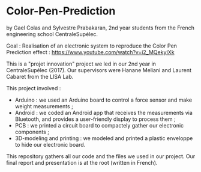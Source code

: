 # Color-Pen-Prediction
by Gael Colas and Sylvestre Prabakaran, 2nd year students from the French engineering school CentraleSupélec.

 Goal : Realisation of an electronic system to reproduce the Color Pen Prediction effect : https://www.youtube.com/watch?v=i2_MQekyIXk
 
 This is a "projet innovation" project we led in our 2nd year in CentraleSupélec (2017). 
 Our supervisors were Hanane Meliani and Laurent Cabaret from the LISA Lab.
 
 This project involved :
  - Arduino : we used an Arduino board to control a force sensor and make weight measurements ;
  - Android : we coded an Android app that receives the measurements via Bluetooth, and provides a user-friendly display to process them ;
  - PCB : we printed a circuit board to compactely gather our electronic components ;
  - 3D-modeling and printing : we modeled and printed a plastic enveloppe to hide our electronic board.

This repository gathers all our code and the files we used in our project. Our final report and presentation is at the root (written in French).
